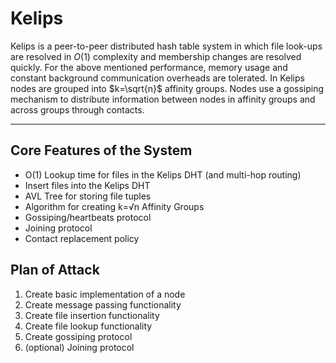 # Kelips

Kelips is a peer-to-peer distributed hash table system in which file look-ups are resolved in $O(1)$ complexity and membership changes are resolved  quickly. For the above mentioned performance, memory usage and constant background communication overheads are tolerated. In Kelips nodes are grouped into $k=\sqrt{n}$ affinity groups. Nodes use a gossiping mechanism to distribute information between nodes in affinity groups and across groups through contacts.

---

## Core Features of the System
  - O(1) Lookup time for files in the Kelips DHT (and multi-hop routing)
  - Insert files into the Kelips DHT
  - AVL Tree for storing file tuples
  - Algorithm for creating k=√n Affinity Groups
  - Gossiping/heartbeats protocol
  - Joining protocol
  - Contact replacement policy
  
  
## Plan of Attack

  1. Create basic implementation of a node
  2. Create message passing functionality
  3. Create file insertion functionality
  4. Create file lookup functionality
  5. Create gossiping protocol
  6. (optional) Joining protocol
